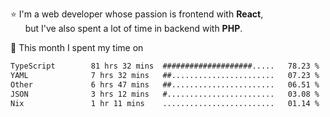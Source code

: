 ⭐ I'm a web developer whose passion is frontend with <b>React</b>,<br/>
&nbsp; &nbsp; &nbsp; but I've also spent a lot of time in backend with <b>PHP</b>.

📅 This month I spent my time on

<!--START_SECTION:waka-->

```txt
TypeScript        81 hrs 32 mins  ####################.....   78.23 %
YAML              7 hrs 32 mins   ##.......................   07.23 %
Other             6 hrs 47 mins   ##.......................   06.51 %
JSON              3 hrs 12 mins   #........................   03.08 %
Nix               1 hr 11 mins    .........................   01.14 %
```

<!--END_SECTION:waka-->
